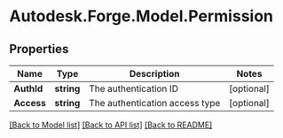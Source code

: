 # Autodesk.Forge.Model.Permission
## Properties

Name | Type | Description | Notes
------------ | ------------- | ------------- | -------------
**AuthId** | **string** | The authentication ID | [optional] 
**Access** | **string** | The authentication access type | [optional] 

[[Back to Model list]](../README.md#documentation-for-models) [[Back to API list]](../README.md#documentation-for-api-endpoints) [[Back to README]](../README.md)


